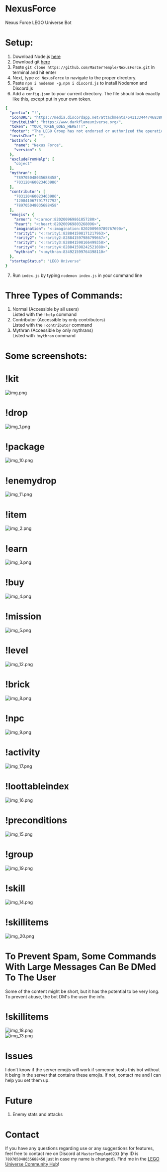 # NexusForce
Nexus Force LEGO Universe Bot

# Setup:
1. Download Node.js [here](https://nodejs.org/en/download/)
2. Download git [here](https://git-scm.com/download)
3. Paste `git clone https://github.com/MasterTemple/NexusForce.git` in terminal and hit enter
4. Next, type `cd NexusForce` to navigate to the proper directory.
5. Paste `npm i nodemon -g;npm i discord.js` to install Nodemon and Discord.js
6. Add a `config.json` to your current directory. The file should look exactly like this, except put in your own token.
```yaml
{
  "prefix": "!",
  "iconURL": "https://media.discordapp.net/attachments/641133444746838016/813621671461781544/circle-cropped_1.png",
  "inviteLink": "https://www.darkflameuniverse.org/",
  "token": "YOUR_TOKEN_GOES_HERE!!!",
  "footer": "The LEGO Group has not endorsed or authorized the operation of this game and is not liable for any safety issues in relation to the operation of this game.",
  "invisChar": "឵឵",
  "botInfo": {
    "name": "Nexus Force",
    "version": 3
  },
  "excludeFromHelp": [
    "object"
  ],
  "mythran": [
    "789705048035688458",
    "703120460023463986"
  ],
  "contributor": [
    "703120460023463986",
    "120841067791777792",
    "789705048035688458"
  ],
  "emojis": {
    "armor": "<:armor:820200969861857280>",
    "heart": "<:heart:820200969803268096>",
    "imagination": "<:imagination:820200969789767690>",
    "rarity1": "<:rarity1:828841598171217963>",
    "rarity2": "<:rarity2:828841597986799667>",
    "rarity3": "<:rarity3:828841598166499358>",
    "rarity4": "<:rarity4:828841598242521088>",
    "mythran": "<:mythran:834921599764398110>"
  },
  "startupStatus": "LEGO Universe"
}
   ```

7. Run `index.js` by typing `nodemon index.js` in your command line

# Three Types of Commands:
1. Normal (Accessible by all users)\
    Listed with the `!help` command
2. Contributor (Accessible by only contributors)\
   Listed with the `!contributor` command
3. Mythran (Accessible by only mythrans)\
   Listed with `!mythran` command
   
# Some screenshots:
# !kit
![img.png](src/img.png)
# !drop
![img_1.png](src/img_1.png)
# !package
![img_10.png](src/img_10.png)
# !enemydrop
![img_11.png](src/img_11.png)
# !item
![img_2.png](src/img_2.png)
# !earn
![img_3.png](src/img_3.png)
# !buy
![img_4.png](src/img_4.png)
# !mission
![img_5.png](src/img_5.png)
# !level
![img_12.png](src/img_12.png)
# !brick
![img_8.png](src/img_8.png)
# !npc
![img_9.png](src/img_9.png)
# !activity
![img_17.png](src/img_17.png)
# !loottableindex
![img_16.png](src/img_16.png)
# !preconditions
![img_15.png](src/img_15.png)
# !group
![img_19.png](src/img_19.png)
# !skill
![img_14.png](src/img_14.png)
# !skillitems
![img_20.png](src/img_20.png)
# To Prevent Spam, Some Commands With Large Messages Can Be DMed To The User
Some of the content might be short, but it has the potential to be very long. To prevent abuse, the bot DM's the user the info.
# !skillitems
![img_18.png](src/img_18.png)\
![img_13.png](src/img_13.png)


# Issues
I don't know if the server emojis will work if someone hosts this bot without it being in the server that contains these emojis. If not, contact me and I can help you set them up.


# Future
1. Enemy stats and attacks

# Contact
If you have any questions regarding use or any suggestions for features, feel free to contact me on Discord at `MasterTemple#0233` (my ID is `789705048035688458` just in case my name is changed). Find me in the [LEGO Universe Community Hub](https://discord.gg/Yz8yEmZ)!
